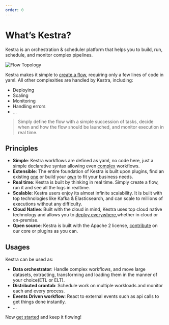 ```yaml
---
order: 0
---
```


# What’s Kestra?
Kestra is an orchestration & scheduler platform that helps you to build, run, schedule, and monitor complex pipelines.


![Flow Topology](/ui.gif)

Kestra makes it simple to [create a flow](https://kestra.io/docs/developer-guide/), requiring only a few lines of code in yaml. All other complexities are handled by Kestra, including:
- Deploying
- Scaling
- Monitoring
- Handling errors
- ...

> Simply define the flow with a simple succession of tasks, decide when and how the flow should be launched, and monitor execution in real time.


## Principles
- **Simple**: Kestra workflows are defined as yaml, no code here, just a simple declarative syntax allowing even [complex](developer-guide/flowable) workflows.
- **Extensible**: The entire foundation of Kestra is built upon plugins, find an existing [one](../plugins) or build your [own](plugin-developer-guide) to fit your business needs.
- **Real time**: Kestra is built by thinking in real time. Simply create a flow, run it and see all the logs in realtime.
- **Scalable**: Kestra users enjoy its almost infinite scalability. It is built with top technologies like Kafka & Elasticsearch, and can scale to millions of executions without any difficulty.
- **Cloud Native**: Built with the cloud in mind, Kestra uses top cloud native technology and allows you to [deploy everywhere](administrator-guide/deployment),whether in cloud or on-premise.
- **Open source**: Kestra is built with the Apache 2 license, [contribute](https://github.com/kestra-io/kestra) on our core or plugins as you can.


## Usages
Kestra can be used as:
- **Data orchestrator**: Handle complex workflows, and move large datasets, extracting, transforming and loading them in the manner of your choice(ETL or ELT).
- **Distributed crontab**: Schedule work on multiple workloads and monitor each and every process.
- **Events Driven workflow**: React to external events such as api calls to get things done instantly.
- ...

Now [get started](getting-started) and keep it flowing!
